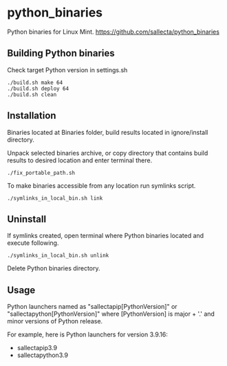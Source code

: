 # python_binaries

Python binaries for Linux Mint.
https://github.com/sallecta/python_binaries


## Building Python binaries

Check target Python version in settings.sh 

```
./build.sh make 64
./build.sh deploy 64
./build.sh clean
```


## Installation

Binaries located at Binaries folder, build results located 
in ignore/install directory.

Unpack selected binaries archive, or copy directory that contains 
build results 
to desired location and enter terminal there.
```
./fix_portable_path.sh 

```
To make binaries accessible from any location run symlinks script.

```
./symlinks_in_local_bin.sh link

```


## Uninstall

If symlinks created, open terminal where Python binaries located 
and execute following.

```
./symlinks_in_local_bin.sh unlink

```
Delete Python binaries directory.


## Usage

Python launchers named as "sallectapip[PythonVersion]" or
"sallectapython[PythonVersion]" 
where [PythonVersion] is major + '.' and minor versions of Python release. 

For example, here is Python launchers for version 3.9.16:
- sallectapip3.9
- sallectapython3.9 

